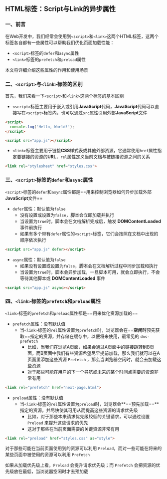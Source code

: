 ## HTML标签：Script与Link的异步属性

### 一、前言

在Web开发中，我们经常会使用到`<script>`和`<link>`这两个HTML标签，这两个标签各自都有一些属性可以帮助我们优化页面加载性能：

- `<script>`标签的`defer`和`async`属性
- `<link>`标签的`prefetch`和`preload`属性

本文将详细介绍这些属性的作用和使用场景

### 二、`<script>`与`<link>`标签的区别

首先，我们来看一下`<script>`和`<link>`这两个标签的基本区别

- `<script>`标签主要用于嵌入或引用**JavaScript**代码，**JavaScript**代码可以直接写在`<script>`标签内，也可以通过`src`属性引用外部**JavaScript**文件

```html
<script>
  console.log('Hello, World!');
</script>

<script src="app.js"></script>
```

- `<link>`标签主要用于链接**CSS**样式表或其他外部资源，它通常使用`href`属性指定要链接的资源的**URL**，`rel`属性定义当前文档与被链接资源之间的关系

```html
<link rel="stylesheet" href="styles.css">
```

### 三、`<script>`标签的`defer`和`async`属性

`<script>`标签的`defer`和`async`属性都是==用来控制浏览器如何异步加载外部**JavaScript**文件==

- `defer`属性：默认值为`false`
  - 没有设置或设置为`false`，脚本会立即加载并执行
  - 当设置为`true`时，脚本会在文档解析完成后，触发  **DOMContentLoaded** 事件前执行
  - 如果有多个带有`defer`属性的`<script>`标签，它们会按照在文档中出现的顺序依次执行

```html
<script src="app.js" defer></script>
```

- `async`属性：默认值为`false`
  - 如果没有设置或设置为`false`，脚本会在文档解析过程中同步加载和执行
  - 当设置为`true`时，脚本会异步加载，一旦脚本可用，就会立即执行，不会等待其他脚本或 **DOMContentLoaded** 事件

```html
<script src="app.js" async></script>
```

### 四、`<link>`标签的`prefetch`和`preload`属性

`<link>`标签的`prefetch`和`preload`属性都是==用来优化资源加载的==

- `prefetch`属性：没有默认值
  - 当`<link>`标签的`rel`属性设置为`prefetch`时，浏览器会在==**空闲时**预先获取==指定的资源，并存储在缓存中，以便将来使用，最常见的 `dns-prefetch`
    - 比如，当我们在浏览A页面，如果会通过A页面中的链接跳转到B页面，而B页面中我们有些资源希望尽早提前加载，那么我们就可以在A页面里添加这些资源 `Prefetch` ，那么当浏览器空闲时，就会去加载这些资源
    - 对于那些可能在用户的下一个导航或未来的某个时间点需要的资源非常有用

```html
<link rel="prefetch" href="next-page.html">
```

- `preload`属性：没有默认值
  - 当`<link>`标签的`rel`属性设置为`preload`时，浏览器会**==预先加载==**指定的资源，并尽快使其可用从而提高这些资源的请求优先级
    - 比如，对于那些本来请求优先级较低的关键请求，可以通过设置 `Preload` 来提升这些请求的优先
    - 这对于那些在当前页面需要的关键资源非常有用

```html
<link rel="preload" href="styles.css" as="style">
```

对于那些可能在当前页面使用到的资源可以利用 `Preload`，而对一些可能在将来的某些页面中被使用的资源可以利用 `Prefetch`

如果从加载优先级上看，`Preload` 会提升请求优先级；而 `Prefetch` 会把资源的优先级放在最低，当浏览器空闲时才去预加载



